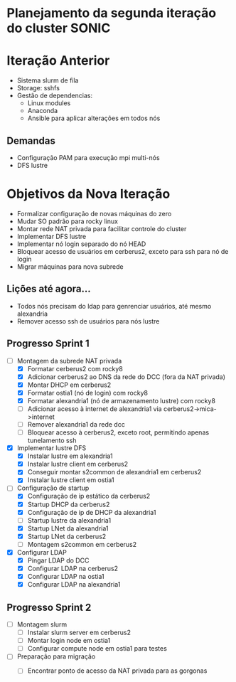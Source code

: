 # Planejamento da segunda iteração do cluster SONIC

# Iteração Anterior
 - Sistema slurm de fila
 - Storage: sshfs
 - Gestão de dependencias:
   - Linux modules
   - Anaconda
   - Ansible para aplicar alterações em todos nós
  
## Demandas
 - Configuração PAM para execução mpi multi-nós
 - DFS lustre

# Objetivos da Nova Iteração
 - Formalizar configuração de novas máquinas do zero
 - Mudar SO padrão para rocky linux
 - Montar rede NAT privada para facilitar controle do cluster
 - Implementar DFS lustre
 - Implementar nó login separado do nó HEAD
 - Bloquear acesso de usuários em cerberus2, exceto para ssh para nó de login
 - Migrar máquinas para nova subrede

## Lições até agora...
 - Todos nós precisam do ldap para genrenciar usuários, até mesmo alexandria
 - Remover acesso ssh de usuários para nós lustre

## Progresso Sprint 1
 - [ ] Montagem da subrede NAT privada
   - [x] Formatar cerberus2 com rocky8
   - [x] Adicionar cerberus2 ao DNS da rede do DCC (fora da NAT privada)
   - [x] Montar DHCP em cerberus2
   - [x] Formatar ostia1 (nó de login) com rocky8
   - [x] Formatar alexandria1 (nó de armazenamento lustre) com rocky8
   - [ ] Adicionar acesso à internet de alexandria1 via cerberus2->mica->internet
   - [ ] Remover alexandria1 da rede dcc 
   - [ ] Bloquear acesso à cerberus2, exceto root, permitindo apenas tunelamento ssh
 - [x] Implementar lustre DFS
   - [x] Instalar lustre em alexandria1
   - [x] Instalar lustre client em cerberus2
   - [x] Conseguir montar s2common de alexandria1 em cerberus2
   - [x] Instalar lustre client em ostia1
 - [ ] Configuração de startup
   - [x] Configuração de ip estático da cerberus2
   - [x] Startup DHCP da cerberus2
   - [x] Configuração de ip de DHCP da alexandria1
   - [ ] Startup lustre da alexandria1
   - [x] Startup LNet da alexandria1
   - [x] Startup LNet da cerberus2
   - [ ] Montagem s2common em cerberus2
 - [x] Configurar LDAP
   - [x] Pingar LDAP do DCC
   - [x] Configurar LDAP na cerberus2
   - [x] Configurar LDAP na ostia1
   - [x] Configurar LDAP na alexandria1

## Progresso Sprint 2
 - [ ] Montagem slurm
   - [ ] Instalar slurm server em cerberus2
   - [ ] Montar login node em ostia1
   - [ ] Configurar compute node em ostia1 para testes
 - [ ] Preparação para migração
   - [ ] Encontrar ponto de acesso da NAT privada para as gorgonas

